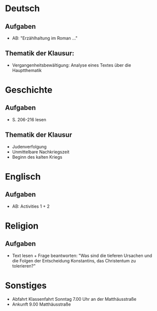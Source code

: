 # Deutsch

## Aufgaben
* AB: "Erzählhaltung im Roman ..."

## Thematik der Klausur:
* Vergangenheitsbewältigung: Analyse eines Textes über die Hauptthematik


# Geschichte 

## Aufgaben
* S. 206-216 lesen

## Thematik der Klausur
* Judenverfolgung
* Unmittelbare Nachkriegszeit
* Beginn des kalten Kriegs


# Englisch

## Aufgaben
* AB: Activities 1 + 2


# Religion

## Aufgaben
* Text lesen + Frage beantworten: "Was sind die tieferen Ursachen und die Folgen der Entscheidung Konstantins, das Christentum zu tolerieren?"


# Sonstiges

* Abfahrt Klassenfahrt Sonntag 7.00 Uhr an der Matthäusstraße
* Ankunft 9.00 Matthäusstraße
